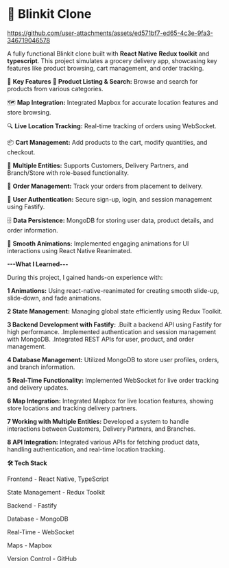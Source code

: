 # 🚀 Blinkit Clone




https://github.com/user-attachments/assets/ed571bf7-ed65-4c3e-9fa3-346719046578





A fully functional Blinkit clone built with **React Native** **Redux toolkit** and **typescript**. This project simulates a grocery delivery app, showcasing key features like product browsing, cart management, and order tracking.

🌟 **Key Features**
🛒 **Product Listing & Search:** Browse and search for products from various categories.

🗺️ **Map Integration:** Integrated Mapbox for accurate location features and store browsing.

🔍 **Live Location Tracking:** Real-time tracking of orders using WebSocket.

📦 **Cart Management:** Add products to the cart, modify quantities, and checkout.

📍 **Multiple Entities:** Supports Customers, Delivery Partners, and Branch/Store with role-based functionality.

🚚 **Order Management:** Track your orders from placement to delivery.

🔐 **User Authentication:** Secure sign-up, login, and session management using Fastify.

🗄️ **Data Persistence:** MongoDB for storing user data, product details, and order information.

🎨 **Smooth Animations:** Implemented engaging animations for UI interactions using React Native Reanimated.



**---What I Learned---**

During this project, I gained hands-on experience with:

**1 Animations:** Using react-native-reanimated for creating smooth slide-up, slide-down, and fade animations.

**2 State Management:** Managing global state efficiently using Redux Toolkit.

**3 Backend Development with Fastify:**
   .Built a backend API using Fastify for high performance.
   .Implemented authentication and session management with MongoDB.
   .Integrated REST APIs for user, product, and order management.

**4 Database Management:**
   Utilized MongoDB to store user profiles, orders, and branch information.

**5 Real-Time Functionality:**
   Implemented WebSocket for live order tracking and delivery updates.

**6 Map Integration:**
   Integrated Mapbox for live location features, showing store locations and tracking delivery partners.

**7 Working with Multiple Entities:**
   Developed a system to handle interactions between Customers, Delivery Partners, and Branches.

**8 API Integration:**
   Integrated various APIs for fetching product data, handling authentication, and real-time location tracking.

**🛠️ Tech Stack**

Frontend - React Native, TypeScript

State Management - Redux Toolkit

Backend - Fastify

Database -	MongoDB

Real-Time -	WebSocket

Maps - Mapbox

Version Control - GitHub


   
